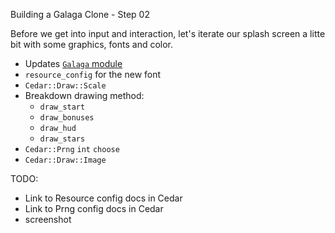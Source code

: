 Building a Galaga Clone - Step 02

Before we get into input and interaction, let's iterate our splash screen a litte bit with some graphics, fonts and color.

- Updates [`Galaga` module](./lib/galaga.rb)
- `resource_config` for the new font
- `Cedar::Draw::Scale`
- Breakdown drawing method:
  - `draw_start`
  - `draw_bonuses`
  - `draw_hud`
  - `draw_stars`
- `Cedar::Prng` `int` `choose`
- `Cedar::Draw::Image`

TODO:

- Link to Resource config docs in Cedar
- Link to Prng config docs in Cedar
- screenshot